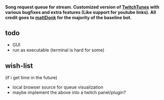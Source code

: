 #### Song request queue for stream. Customized version of [TwitchTunes](https://github.com/mmattDonk/TwitchTunes) with various bugfixes and extra features (Like support for youtube links). All credit goes to [mattDonk](https://github.com/mmattDonk) for the majority of the baseline bot.

## todo
- GUI
- run as executable (terminal is hard for some)

## wish-list
(if i get time in the future)
- local browser source for queue visualization
- maybe implement the above into a twitch panel/plugin?
